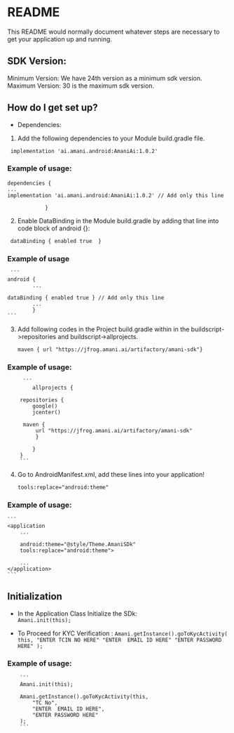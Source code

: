 # README #

This README would normally document whatever steps are necessary to get your application up and running.

## SDK Version:

Minimum Version: We have 24th version as a minimum sdk version.
Maximum Version: 30 is the maximum sdk version.

## How do I get set up? ##

   * Dependencies:

   1. Add the following dependencies to your Module build.gradle file.

     implementation 'ai.amani.android:AmaniAi:1.0.2' 
  
### Example of usage: ###

    
    dependencies { 
    ...
    implementation 'ai.amani.android:AmaniAi:1.0.2' // Add only this line
    
                }  
    

   2. Enable DataBinding in the Module build.gradle by adding that line into code block of android {}:
   
   
     dataBinding { enabled true  } 

### Example of usage ###
     ```
    android { 
            ...

    dataBinding { enabled true } // Add only this line 
            ...
            }
    ```

3. Add following codes in the Project build.gradle within in the buildscript->repositories and buildscript->allprojects.
     
   ```maven { url "https://jfrog.amani.ai/artifactory/amani-sdk"}```
  
### Example of usage:
  
         ``` 
            allprojects {
            
        repositories {
            google()
            jcenter()
            
         maven {
             url "https://jfrog.amani.ai/artifactory/amani-sdk"
             }
    
            }
        }
        ```
4. Go to AndroidManifest.xml, add these lines into your application!
 
    
    ```tools:replace="android:theme"``` 



### Example of usage:
 
    ```
    <application
        ...
        
        android:theme="@style/Theme.AmaniSDk"
        tools:replace="android:theme">
         
        ...
    </application>
    ```

## Initialization ##
 
 * In the Application Class Initialize the SDk:    
         ```
        Amani.init(this);            
         ```

 * To Proceed for KYC Verification :
         ```
         Amani.getInstance().goToKycActivity(
                    this,
                   "ENTER TCIN NO HERE"
                   "ENTER  EMAIL ID HERE"
                   "ENTER PASSWORD HERE"
                );
         ```
### Example of usage:

        ```
        Amani.init(this); 
        
        Amani.getInstance().goToKycActivity(this,
            "TC No", 
            "ENTER  EMAIL ID HERE", 
            "ENTER PASSWORD HERE"
        );
        ```

